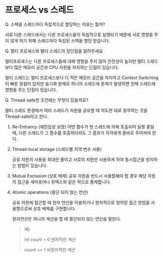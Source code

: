 # 프로세스 vs 스레드

Q. 스택을 스레드마다 독립적으로 할당하는 이유는 뭘까?

서로 다른 스레드에서는 다른 프로세스들이 독립적으로 실행되기 때문에 서로 영향을 주지 않게 하기 위해 스레드마다 독립된 스택을 할당 받습니다.

Q. 멀티 프로세스와 멀티 스레드의 장단점을 알려주세요

멀티프로세스는 다른 프로세스들에 대해 영향을 주지 않아 안전성이 높지만 멀티 스레드보다 많은 메모리 공간과 CPU 자원을 차지하는 단점이 있습니다.

멀티 스레드는 멀티 프로세스보다 더 적은 메모리 공간을 차지하고 Context Switching이 빠른 장점이 있지만 동기화 문제로 하나의 스레드에 문제가 발생하면 전체 스레드에 영향을 주는 단점이 있습니다.

Q. Thread-safe한 조건에는 무엇이 있을까요?

멀티 스레드 환경에서 여러 스레드가 자원을 공유할 때 의도한 대로 동작하는 것을 Thread-safe라고 한다.

1. Re-Entrancy (재진입성 보장)
어떤 함수가 한 스레드에 의해 호출되어 실행 중일 때, 다른 스레드가 그 함수를 호출하더라도 그 결과가 각각에게 올바로 주어져야 한다.
2. Thread-local storage (스레드별 지역 변수 사용)
    
    공유 자원의 사용을 최대한 줄이고 서로의 자원만 사용하게 하여 동시접근을 방지하는 방법이 있습니다.
    
3. Mutual Exclusion (상호 배제)
공유 자원을 반드시 사용할해야 할 경우 해당 자원의 접근을 세마포어나 뮤텍스와 같은 락으로 통제합니다.
4. Atomic operations (중단 되지 않는 연산)
    
    공유 자원에 접근할 때 원자 연산을 이용하거나 원자적으로 정의된 접근 방법을 사용함으로써 상호 배제를 구현합니다.
    
    원자연산은 하나의 계산을 할 때 중단되지 않는 연산을 말한다.
    
    > 예)
    > 
    > 
    > int count = 0 원자적인 계산
    > 
    > count += 1 비원자적인 계산
    >